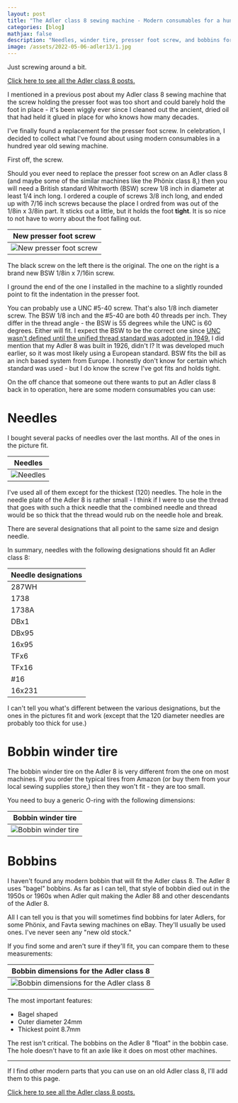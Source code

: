 ```yaml
---
layout: post
title: "The Adler class 8 sewing machine - Modern consumables for a hundred year old sewing machine"
categories: [blog]
mathjax: false
description: "Needles, winder tire, presser foot screw, and bobbins for an Adler class 8."
image: /assets/2022-05-06-adler13/1.jpg
---
```

Just screwing around a bit.

[Click here to see all the Adler class 8 posts.](adler-toc) 

I mentioned in a previous post about my Adler class 8 sewing machine that the screw holding the presser foot was too short and could barely hold the foot in place - it's been wiggly ever since I cleaned out the ancient, dried oil that had held it glued in place for who knows how many decades.

I've finally found a replacement for the presser foot screw.  In celebration, I decided to collect what I've found about using modern consumables in a hundred year old sewing machine.

First off, the screw.

Should you ever need to replace the presser foot screw on an Adler class 8 (and maybe some of the similar machines like the Phönix class 8,) then you will need a British standard Whitworth (BSW) screw 1/8 inch in diameter at least 1/4 inch long.  I ordered a couple of screws 3/8 inch long, and ended up with 7/16 inch screws because the place I ordred from was out of the 1/8in x 3/8in part.  It sticks out a little, but it holds the foot **tight**.  It is so nice to not have to worry about the foot falling out.

|New presser foot screw|
|----------------------|
|![New presser foot screw](/assets/2022-05-06-adler13/1.jpg)|

The black screw on the left there is the original.  The one on the right is a brand new BSW 1/8in x 7/16in screw.

I ground the end of the one I installed in the machine to a slightly rounded point to fit the indentation in the presser foot.

You can probably use a UNC #5-40 screw.  That's also 1/8 inch diameter screw.  The BSW 1/8 inch and the #5-40 are both 40 threads per inch.  They differ in the thread angle - the BSW is 55 degrees while the UNC is 60 degrees.  Either will fit.  I expect the BSW to be the correct one since [UNC wasn't defined until the unified thread standard was adopted in 1949.](https://en.wikipedia.org/wiki/Screw_thread#History_of_standardization)   I did mention that my Adler 8 was built in 1926, didn't I?  It was developed much earlier, so it was most likely using a European standard.  BSW fits the bill as an inch based system from Europe.  I honestly don't know for certain which standard was used - but I do know the screw I've got fits and holds tight.

On the off chance that someone out there wants to put an Adler class 8 back in to operation, here are some modern consumables you can use:

# Needles

I bought several packs of needles over the last months.  All of  the ones in the picture fit.

|Needles|
|-------|
|![Needles](/assets/2022-05-06-adler13/2.jpg)|

I've used all of them except for the thickest (120) needles.  The hole in the needle plate of the Adler 8 is rather small - I think if I were to use the thread that goes with such a thick needle that the combined needle and thread would be so thick that the thread would rub on the needle hole and break.

There are several designations that all point to the same size and design needle.

In summary, needles with the following designations should fit an Adler class 8:

|Needle designations|
|-------------------|
|287WH|
|1738|
|1738A|
|DBx1|
|DBx95|
|16x95|
|TFx6|
|TFx16|
|#16|
|16x231|

I can't tell you what's different between the various designations, but the ones in the pictures fit and work (except that the 120 diameter needles are probably too thick for use.) 

# Bobbin winder tire

The bobbin winder tire on the Adler 8 is very different from the one on most machines.  If you order the typical tires from Amazon (or buy them from your local sewing supplies store,) then they won't fit - they are too small.

You need to buy a generic O-ring with the following dimensions:

|Bobbin winder tire|
|------------------|
|![Bobbin winder tire](/assets/2022-05-06-adler13/3.png)|

# Bobbins

I haven't found any modern bobbin that will fit the Adler class 8.  The Adler 8 uses "bagel" bobbins.  As far as I can tell, that style of bobbin died out in the 1950s or 1960s when Adler quit making the Adler 88 and other descendants of the Adler 8.

All I can tell you is that you will sometimes find bobbins for later Adlers, for some Phönix, and Favta sewing machines on eBay.  They'll usually be used ones.  I've never seen any "new old stock."

If you find some and aren't sure if they'll fit, you can compare them to these measurements:

|Bobbin dimensions for the Adler class 8|
|---------------------------------------|
|![Bobbin dimensions for the Adler class 8](/assets/2022-05-06-adler13/4.png)|

The most important features:
- Bagel shaped 
- Outer diameter 24mm
- Thickest point 8.7mm

The rest isn't critical.  The bobbins on the Adler 8 "float" in the bobbin case.  The hole doesn't have to fit an axle like it does on most other machines.

---------

If I find other modern parts that you can use on an old Adler class 8, I'll add them to this page.


[Click here to see all the Adler class 8 posts.](adler-toc) 
